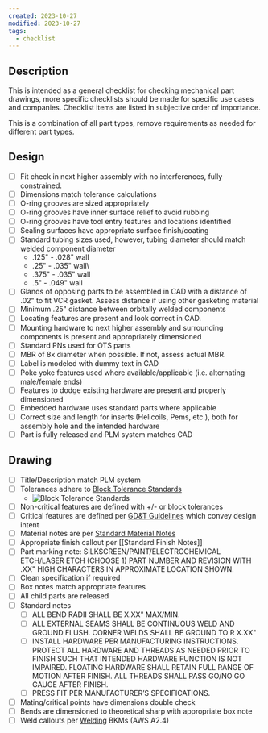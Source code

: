 ```yaml
---
created: 2023-10-27
modified: 2023-10-27
tags:
  - checklist
---
```


## Description 
This is intended as a general checklist for checking mechanical part drawings, more specific checklists should be made for specific use cases and companies. Checklist items are listed in subjective order of importance. 

This is a combination of all part types, remove requirements as needed for different part types.

## Design

- [ ] Fit check in next higher assembly with no interferences, fully constrained.
- [ ] Dimensions match tolerance calculations
- [ ] O-ring grooves are sized appropriately
- [ ] O-ring grooves have inner surface relief to avoid rubbing
- [ ] O-ring grooves have tool entry features and locations identified
- [ ] Sealing surfaces have appropriate surface finish/coating
- [ ] Standard tubing sizes used, however, tubing diameter should match welded component diameter
	- .125" - .028" wall 
	- .25" - .035" wall\
	- .375" - .035" wall
	- .5" - .049" wall
- [ ] Glands of opposing parts to be assembled in CAD with a distance of .02" to fit VCR gasket. Assess distance if using other gasketing material
- [ ] Minimum .25" distance between orbitally welded components
- [ ] Locating features are present and look correct in CAD.
- [ ] Mounting hardware to next higher assembly and surrounding components is present and appropriately dimensioned
- [ ] Standard PNs used for OTS parts
- [ ] MBR of 8x diameter when possible. If not, assess actual MBR.
- [ ] Label is modeled with dummy text in CAD
- [ ] Poke yoke features used where available/applicable (i.e. alternating male/female ends)
- [ ] Features to dodge existing hardware are present and properly dimensioned
- [ ] Embedded hardware uses standard parts where applicable
- [ ] Correct size and length for inserts (Helicoils, Pems, etc.), both for assembly hole and the intended hardware
- [ ] Part is fully released and PLM system matches CAD

## Drawing

- [ ] Title/Description match PLM system
- [ ] Tolerances adhere to [Block Tolerance Standards](../../5INBOX/Block%20Tolerance%20Standards.md)
	- ![Block Tolerance Standards](../../../5INBOX/Block%20Tolerance%20Standards.md#^cc7d53)
- [ ] Non-critical features are defined with +/- or block tolerances
- [ ] Critical features are defined per [GD&T Guidelines](../../PKM-Public/2AREAS/MECHANICAL%20ENGINEERING/GD&T%20Guidelines.md) which convey design intent
- [ ] Material notes are per [Standard Material Notes](Standard%20Material%20Notes.md)
- [ ] Appropriate finish callout per [[Standard Finish Notes]]
- [ ] Part marking note: SILKSCREEN/PAINT/ELECTROCHEMICAL ETCH/LASER ETCH (CHOOSE 1) PART NUMBER AND REVISION WITH .XX" HIGH CHARACTERS IN APPROXIMATE LOCATION SHOWN. 
- [ ] Clean specification if required
- [ ] Box notes match appropriate features
- [ ] All child parts are released
- [ ] Standard notes
	- [ ] ALL BEND RADII SHALL BE X.XX" MAX/MIN.
	- [ ] ALL EXTERNAL SEAMS SHALL BE CONTINUOUS WELD AND GROUND FLUSH. CORNER WELDS SHALL BE GROUND TO R X.XX"
	- [ ] INSTALL HARDWARE PER MANUFACTURING INSTRUCTIONS. PROTECT ALL HARDWARE AND THREADS AS NEEDED PRIOR TO FINISH SUCH THAT INTENDED HARDWARE FUNCTION IS NOT IMPAIRED. FLOATING HARDWARE SHALL RETAIN FULL RANGE OF MOTION AFTER FINISH. ALL THREADS SHALL PASS GO/NO GO GAUGE AFTER FINISH.
	- [ ] PRESS FIT PER MANUFACTURER’S SPECIFICATIONS.
- [ ] Mating/critical points have dimensions double check
- [ ] Bends are dimensioned to theoretical sharp with appropriate box note
- [ ] Weld callouts per [Welding](Welding.md) BKMs (AWS A2.4)
